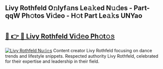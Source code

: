 ## Livy Rothfeld O𝚗lyf𝚊ns Le𝚊𝚔ed N𝚞𝚍es - Part-qqW Ph𝚘tos Vi𝚍eo - H𝚘t Part Le𝚊𝚔s UNYao

# <h2><a href="http://hf0jwq.feru.top/?c=Livy+Rothfeld">🔗 👉 🔴 Livy Rothfeld Vi𝚍𝚎o Ph𝚘t𝚘𝚜</a></h2>

[![Livy Rothfeld Nu𝚍𝚎s](https://i.imgur.com/0TWrTi3.gif)](http://hf0jwq.feru.top/?c=Livy+Rothfeld)
Content creator Livy Rothfeld focusing on dance trends and lifestyle snippets. Respected authority Livy Rothfeld, celebrated for their expertise and leadership in their field. 
